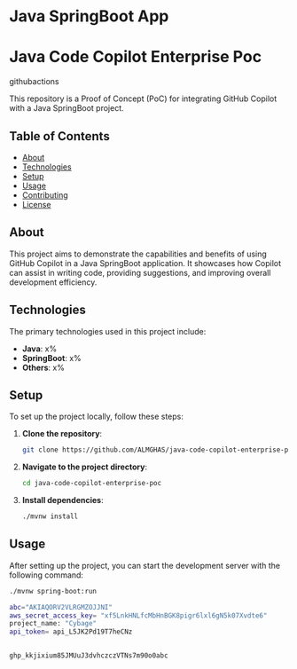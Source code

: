 # Java SpringBoot App
# Java Code Copilot Enterprise Poc 
githubactions

This repository is a Proof of Concept (PoC) for integrating GitHub Copilot with a Java SpringBoot project.

## Table of Contents
 
- [About](#about)
- [Technologies](#technologies)
- [Setup](#setup)
- [Usage](#usage)
- [Contributing](#contributing)
- [License](#license)

## About

This project aims to demonstrate the capabilities and benefits of using GitHub Copilot in a Java SpringBoot application. It showcases how Copilot can assist in writing code, providing suggestions, and improving overall development efficiency.

## Technologies

The primary technologies used in this project include:

- **Java**: x%
- **SpringBoot**: x%
- **Others**: x%

## Setup

To set up the project locally, follow these steps:

1. **Clone the repository**:
    ```sh
    git clone https://github.com/ALMGHAS/java-code-copilot-enterprise-poc.git
    ```

2. **Navigate to the project directory**:
    ```sh
    cd java-code-copilot-enterprise-poc
    ```

3. **Install dependencies**:
    ```sh
    ./mvnw install
    ```

## Usage

After setting up the project, you can start the development server with the following command:

```sh
./mvnw spring-boot:run

abc="AKIAQORV2VLRGMZOJJNI"
aws_secret_access_key= "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"
project_name: "Cybage"
api_token= api_L5JK2Pd19T7heCNz


ghp_kkjixium85JMUuJ3dvhczczVTNs7m90o0abc
